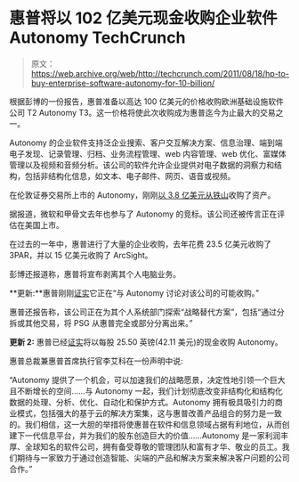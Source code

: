 # 惠普将以 102 亿美元现金收购企业软件 Autonomy TechCrunch

> 原文：<https://web.archive.org/web/http://techcrunch.com/2011/08/18/hp-to-buy-enterprise-software-autonomy-for-10-billion/>

根据彭博的一份报告，惠普准备以高达 100 亿美元的价格收购欧洲基础设施软件公司 T2 Autonomy T3。这一价格将使此次收购成为惠普迄今为止最大的交易之一。

Autonomy 的企业软件支持泛企业搜索、客户交互解决方案、信息治理、端到端电子发现、记录管理、归档、业务流程管理、web 内容管理、web 优化、富媒体管理以及视频和音频分析。该公司的软件允许企业提供对电子数据的洞察力和结构，包括非结构化信息，如文本、电子邮件、网页、语音或视频。

在伦敦证券交易所上市的 Autonomy，刚刚[以 3.8 亿美元从铁山](https://web.archive.org/web/20230203073911/https://techcrunch.com/2011/05/16/autonomy-buys-iron-mountain%E2%80%99s-digital-archiving-online-backup-business-for-380m/)收购了资产。

据报道，微软和甲骨文去年也参与了 Autonomy 的竞标。该公司还被传言正在评估在美国上市。

在过去的一年中，惠普进行了大量的企业收购，去年花费 23.5 亿美元收购了 3PAR，并以 15 亿美元收购了 ArcSight。

彭博还报道称，惠普将宣布剥离其个人电脑业务。

**更新:**惠普刚刚[证实](https://web.archive.org/web/20230203073911/http://www.businesswire.com/news/home/20110818006301/en/HP-Confirms-Discussions-Autonomy-Corporation-plc-Business)它正在“与 Autonomy 讨论对该公司的可能收购。”

惠普还报告称，该公司正在为其个人系统部门探索“战略替代方案”，包括“通过分拆或其他交易，将 PSG 从惠普完全或部分分离出来。”

**更新 2:** 惠普已经[证实](https://web.archive.org/web/20230203073911/http://www.businesswire.com/news/home/20110818006393/en/HP-Reports-Quarter-2011-Results-Initiates-Company)将以每股 25.50 英镑(42.11 美元)的现金收购 Autonomy。

惠普总裁兼惠普首席执行官李艾科在一份声明中说:

“Autonomy 提供了一个机会，可以加速我们的战略愿景，决定性地引领一个巨大且不断增长的空间……与 Autonomy 一起，我们计划彻底改变非结构化和结构化数据的处理、分析、优化、自动化和保护方式。Autonomy 拥有极具吸引力的商业模式，包括强大的基于云的解决方案集，这与惠普改善产品组合的努力是一致的。我们相信，这一大胆的举措将使惠普在软件和信息领域占据有利地位，从而创建下一代信息平台，并为我们的股东创造巨大的价值……Autonomy 是一家利润丰厚、全球知名的软件公司，拥有备受尊敬的管理团队和富有才华、敬业的员工。我们期待与一家致力于通过创造智能、尖端的产品和解决方案来解决客户问题的公司合作。”